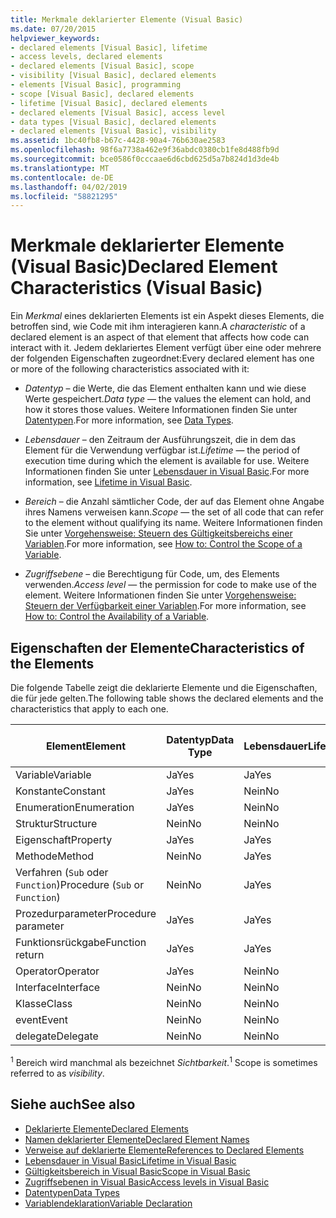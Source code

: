 ```yaml
---
title: Merkmale deklarierter Elemente (Visual Basic)
ms.date: 07/20/2015
helpviewer_keywords:
- declared elements [Visual Basic], lifetime
- access levels, declared elements
- declared elements [Visual Basic], scope
- visibility [Visual Basic], declared elements
- elements [Visual Basic], programming
- scope [Visual Basic], declared elements
- lifetime [Visual Basic], declared elements
- declared elements [Visual Basic], access level
- data types [Visual Basic], declared elements
- declared elements [Visual Basic], visibility
ms.assetid: 1bc40fb8-b67c-4428-90a4-76b630ae2583
ms.openlocfilehash: 98f6a7738a462e9f36abdc0380cb1fe8d488fb9d
ms.sourcegitcommit: bce0586f0cccaae6d6cbd625d5a7b824d1d3de4b
ms.translationtype: MT
ms.contentlocale: de-DE
ms.lasthandoff: 04/02/2019
ms.locfileid: "58821295"
---
```

# <a name="declared-element-characteristics-visual-basic"></a><span data-ttu-id="f7faf-102">Merkmale deklarierter Elemente (Visual Basic)</span><span class="sxs-lookup"><span data-stu-id="f7faf-102">Declared Element Characteristics (Visual Basic)</span></span>
<span data-ttu-id="f7faf-103">Ein *Merkmal* eines deklarierten Elements ist ein Aspekt dieses Elements, die betroffen sind, wie Code mit ihm interagieren kann.</span><span class="sxs-lookup"><span data-stu-id="f7faf-103">A *characteristic* of a declared element is an aspect of that element that affects how code can interact with it.</span></span> <span data-ttu-id="f7faf-104">Jedem deklariertes Element verfügt über eine oder mehrere der folgenden Eigenschaften zugeordnet:</span><span class="sxs-lookup"><span data-stu-id="f7faf-104">Every declared element has one or more of the following characteristics associated with it:</span></span>  
  
-   <span data-ttu-id="f7faf-105">*Datentyp* – die Werte, die das Element enthalten kann und wie diese Werte gespeichert.</span><span class="sxs-lookup"><span data-stu-id="f7faf-105">*Data type* — the values the element can hold, and how it stores those values.</span></span> <span data-ttu-id="f7faf-106">Weitere Informationen finden Sie unter [Datentypen](../../../../visual-basic/language-reference/data-types/index.md).</span><span class="sxs-lookup"><span data-stu-id="f7faf-106">For more information, see [Data Types](../../../../visual-basic/language-reference/data-types/index.md).</span></span>  
  
-   <span data-ttu-id="f7faf-107">*Lebensdauer* – den Zeitraum der Ausführungszeit, die in dem das Element für die Verwendung verfügbar ist.</span><span class="sxs-lookup"><span data-stu-id="f7faf-107">*Lifetime* — the period of execution time during which the element is available for use.</span></span> <span data-ttu-id="f7faf-108">Weitere Informationen finden Sie unter [Lebensdauer in Visual Basic](../../../../visual-basic/programming-guide/language-features/declared-elements/lifetime.md).</span><span class="sxs-lookup"><span data-stu-id="f7faf-108">For more information, see [Lifetime in Visual Basic](../../../../visual-basic/programming-guide/language-features/declared-elements/lifetime.md).</span></span>  
  
-   <span data-ttu-id="f7faf-109">*Bereich* – die Anzahl sämtlicher Code, der auf das Element ohne Angabe ihres Namens verweisen kann.</span><span class="sxs-lookup"><span data-stu-id="f7faf-109">*Scope* — the set of all code that can refer to the element without qualifying its name.</span></span> <span data-ttu-id="f7faf-110">Weitere Informationen finden Sie unter [Vorgehensweise: Steuern des Gültigkeitsbereichs einer Variablen](../../../../visual-basic/programming-guide/language-features/declared-elements/how-to-control-the-scope-of-a-variable.md).</span><span class="sxs-lookup"><span data-stu-id="f7faf-110">For more information, see [How to: Control the Scope of a Variable](../../../../visual-basic/programming-guide/language-features/declared-elements/how-to-control-the-scope-of-a-variable.md).</span></span>  
  
-   <span data-ttu-id="f7faf-111">*Zugriffsebene* – die Berechtigung für Code, um, des Elements verwenden.</span><span class="sxs-lookup"><span data-stu-id="f7faf-111">*Access level* — the permission for code to make use of the element.</span></span> <span data-ttu-id="f7faf-112">Weitere Informationen finden Sie unter [Vorgehensweise: Steuern der Verfügbarkeit einer Variablen](../../../../visual-basic/programming-guide/language-features/declared-elements/how-to-control-the-availability-of-a-variable.md).</span><span class="sxs-lookup"><span data-stu-id="f7faf-112">For more information, see [How to: Control the Availability of a Variable](../../../../visual-basic/programming-guide/language-features/declared-elements/how-to-control-the-availability-of-a-variable.md).</span></span>  
  
## <a name="characteristics-of-the-elements"></a><span data-ttu-id="f7faf-113">Eigenschaften der Elemente</span><span class="sxs-lookup"><span data-stu-id="f7faf-113">Characteristics of the Elements</span></span>  
 <span data-ttu-id="f7faf-114">Die folgende Tabelle zeigt die deklarierte Elemente und die Eigenschaften, die für jede gelten.</span><span class="sxs-lookup"><span data-stu-id="f7faf-114">The following table shows the declared elements and the characteristics that apply to each one.</span></span>  
  
|<span data-ttu-id="f7faf-115">Element</span><span class="sxs-lookup"><span data-stu-id="f7faf-115">Element</span></span>|<span data-ttu-id="f7faf-116">Datentyp</span><span class="sxs-lookup"><span data-stu-id="f7faf-116">Data Type</span></span>|<span data-ttu-id="f7faf-117">Lebensdauer</span><span class="sxs-lookup"><span data-stu-id="f7faf-117">Lifetime</span></span>|<span data-ttu-id="f7faf-118">Bereich <sup>1</sup></span><span class="sxs-lookup"><span data-stu-id="f7faf-118">Scope <sup>1</sup></span></span>|<span data-ttu-id="f7faf-119">Zugriffsebene</span><span class="sxs-lookup"><span data-stu-id="f7faf-119">Access Level</span></span>|  
|-------------|---------------|--------------|------------------------|------------------|  
|<span data-ttu-id="f7faf-120">Variable</span><span class="sxs-lookup"><span data-stu-id="f7faf-120">Variable</span></span>|<span data-ttu-id="f7faf-121">Ja</span><span class="sxs-lookup"><span data-stu-id="f7faf-121">Yes</span></span>|<span data-ttu-id="f7faf-122">Ja</span><span class="sxs-lookup"><span data-stu-id="f7faf-122">Yes</span></span>|<span data-ttu-id="f7faf-123">Ja</span><span class="sxs-lookup"><span data-stu-id="f7faf-123">Yes</span></span>|<span data-ttu-id="f7faf-124">Ja</span><span class="sxs-lookup"><span data-stu-id="f7faf-124">Yes</span></span>|  
|<span data-ttu-id="f7faf-125">Konstante</span><span class="sxs-lookup"><span data-stu-id="f7faf-125">Constant</span></span>|<span data-ttu-id="f7faf-126">Ja</span><span class="sxs-lookup"><span data-stu-id="f7faf-126">Yes</span></span>|<span data-ttu-id="f7faf-127">Nein</span><span class="sxs-lookup"><span data-stu-id="f7faf-127">No</span></span>|<span data-ttu-id="f7faf-128">Ja</span><span class="sxs-lookup"><span data-stu-id="f7faf-128">Yes</span></span>|<span data-ttu-id="f7faf-129">Ja</span><span class="sxs-lookup"><span data-stu-id="f7faf-129">Yes</span></span>|  
|<span data-ttu-id="f7faf-130">Enumeration</span><span class="sxs-lookup"><span data-stu-id="f7faf-130">Enumeration</span></span>|<span data-ttu-id="f7faf-131">Ja</span><span class="sxs-lookup"><span data-stu-id="f7faf-131">Yes</span></span>|<span data-ttu-id="f7faf-132">Nein</span><span class="sxs-lookup"><span data-stu-id="f7faf-132">No</span></span>|<span data-ttu-id="f7faf-133">Ja</span><span class="sxs-lookup"><span data-stu-id="f7faf-133">Yes</span></span>|<span data-ttu-id="f7faf-134">Ja</span><span class="sxs-lookup"><span data-stu-id="f7faf-134">Yes</span></span>|  
|<span data-ttu-id="f7faf-135">Struktur</span><span class="sxs-lookup"><span data-stu-id="f7faf-135">Structure</span></span>|<span data-ttu-id="f7faf-136">Nein</span><span class="sxs-lookup"><span data-stu-id="f7faf-136">No</span></span>|<span data-ttu-id="f7faf-137">Nein</span><span class="sxs-lookup"><span data-stu-id="f7faf-137">No</span></span>|<span data-ttu-id="f7faf-138">Ja</span><span class="sxs-lookup"><span data-stu-id="f7faf-138">Yes</span></span>|<span data-ttu-id="f7faf-139">Ja</span><span class="sxs-lookup"><span data-stu-id="f7faf-139">Yes</span></span>|  
|<span data-ttu-id="f7faf-140">Eigenschaft</span><span class="sxs-lookup"><span data-stu-id="f7faf-140">Property</span></span>|<span data-ttu-id="f7faf-141">Ja</span><span class="sxs-lookup"><span data-stu-id="f7faf-141">Yes</span></span>|<span data-ttu-id="f7faf-142">Ja</span><span class="sxs-lookup"><span data-stu-id="f7faf-142">Yes</span></span>|<span data-ttu-id="f7faf-143">Ja</span><span class="sxs-lookup"><span data-stu-id="f7faf-143">Yes</span></span>|<span data-ttu-id="f7faf-144">Ja</span><span class="sxs-lookup"><span data-stu-id="f7faf-144">Yes</span></span>|  
|<span data-ttu-id="f7faf-145">Methode</span><span class="sxs-lookup"><span data-stu-id="f7faf-145">Method</span></span>|<span data-ttu-id="f7faf-146">Nein</span><span class="sxs-lookup"><span data-stu-id="f7faf-146">No</span></span>|<span data-ttu-id="f7faf-147">Ja</span><span class="sxs-lookup"><span data-stu-id="f7faf-147">Yes</span></span>|<span data-ttu-id="f7faf-148">Ja</span><span class="sxs-lookup"><span data-stu-id="f7faf-148">Yes</span></span>|<span data-ttu-id="f7faf-149">Ja</span><span class="sxs-lookup"><span data-stu-id="f7faf-149">Yes</span></span>|  
|<span data-ttu-id="f7faf-150">Verfahren (`Sub` oder `Function`)</span><span class="sxs-lookup"><span data-stu-id="f7faf-150">Procedure (`Sub` or `Function`)</span></span>|<span data-ttu-id="f7faf-151">Nein</span><span class="sxs-lookup"><span data-stu-id="f7faf-151">No</span></span>|<span data-ttu-id="f7faf-152">Ja</span><span class="sxs-lookup"><span data-stu-id="f7faf-152">Yes</span></span>|<span data-ttu-id="f7faf-153">Ja</span><span class="sxs-lookup"><span data-stu-id="f7faf-153">Yes</span></span>|<span data-ttu-id="f7faf-154">Ja</span><span class="sxs-lookup"><span data-stu-id="f7faf-154">Yes</span></span>|  
|<span data-ttu-id="f7faf-155">Prozedurparameter</span><span class="sxs-lookup"><span data-stu-id="f7faf-155">Procedure parameter</span></span>|<span data-ttu-id="f7faf-156">Ja</span><span class="sxs-lookup"><span data-stu-id="f7faf-156">Yes</span></span>|<span data-ttu-id="f7faf-157">Ja</span><span class="sxs-lookup"><span data-stu-id="f7faf-157">Yes</span></span>|<span data-ttu-id="f7faf-158">Ja</span><span class="sxs-lookup"><span data-stu-id="f7faf-158">Yes</span></span>|<span data-ttu-id="f7faf-159">Nein</span><span class="sxs-lookup"><span data-stu-id="f7faf-159">No</span></span>|  
|<span data-ttu-id="f7faf-160">Funktionsrückgabe</span><span class="sxs-lookup"><span data-stu-id="f7faf-160">Function return</span></span>|<span data-ttu-id="f7faf-161">Ja</span><span class="sxs-lookup"><span data-stu-id="f7faf-161">Yes</span></span>|<span data-ttu-id="f7faf-162">Ja</span><span class="sxs-lookup"><span data-stu-id="f7faf-162">Yes</span></span>|<span data-ttu-id="f7faf-163">Ja</span><span class="sxs-lookup"><span data-stu-id="f7faf-163">Yes</span></span>|<span data-ttu-id="f7faf-164">Nein</span><span class="sxs-lookup"><span data-stu-id="f7faf-164">No</span></span>|  
|<span data-ttu-id="f7faf-165">Operator</span><span class="sxs-lookup"><span data-stu-id="f7faf-165">Operator</span></span>|<span data-ttu-id="f7faf-166">Ja</span><span class="sxs-lookup"><span data-stu-id="f7faf-166">Yes</span></span>|<span data-ttu-id="f7faf-167">Nein</span><span class="sxs-lookup"><span data-stu-id="f7faf-167">No</span></span>|<span data-ttu-id="f7faf-168">Ja</span><span class="sxs-lookup"><span data-stu-id="f7faf-168">Yes</span></span>|<span data-ttu-id="f7faf-169">Ja</span><span class="sxs-lookup"><span data-stu-id="f7faf-169">Yes</span></span>|  
|<span data-ttu-id="f7faf-170">Interface</span><span class="sxs-lookup"><span data-stu-id="f7faf-170">Interface</span></span>|<span data-ttu-id="f7faf-171">Nein</span><span class="sxs-lookup"><span data-stu-id="f7faf-171">No</span></span>|<span data-ttu-id="f7faf-172">Nein</span><span class="sxs-lookup"><span data-stu-id="f7faf-172">No</span></span>|<span data-ttu-id="f7faf-173">Ja</span><span class="sxs-lookup"><span data-stu-id="f7faf-173">Yes</span></span>|<span data-ttu-id="f7faf-174">Ja</span><span class="sxs-lookup"><span data-stu-id="f7faf-174">Yes</span></span>|  
|<span data-ttu-id="f7faf-175">Klasse</span><span class="sxs-lookup"><span data-stu-id="f7faf-175">Class</span></span>|<span data-ttu-id="f7faf-176">Nein</span><span class="sxs-lookup"><span data-stu-id="f7faf-176">No</span></span>|<span data-ttu-id="f7faf-177">Nein</span><span class="sxs-lookup"><span data-stu-id="f7faf-177">No</span></span>|<span data-ttu-id="f7faf-178">Ja</span><span class="sxs-lookup"><span data-stu-id="f7faf-178">Yes</span></span>|<span data-ttu-id="f7faf-179">Ja</span><span class="sxs-lookup"><span data-stu-id="f7faf-179">Yes</span></span>|  
|<span data-ttu-id="f7faf-180">event</span><span class="sxs-lookup"><span data-stu-id="f7faf-180">Event</span></span>|<span data-ttu-id="f7faf-181">Nein</span><span class="sxs-lookup"><span data-stu-id="f7faf-181">No</span></span>|<span data-ttu-id="f7faf-182">Nein</span><span class="sxs-lookup"><span data-stu-id="f7faf-182">No</span></span>|<span data-ttu-id="f7faf-183">Ja</span><span class="sxs-lookup"><span data-stu-id="f7faf-183">Yes</span></span>|<span data-ttu-id="f7faf-184">Ja</span><span class="sxs-lookup"><span data-stu-id="f7faf-184">Yes</span></span>|  
|<span data-ttu-id="f7faf-185">delegate</span><span class="sxs-lookup"><span data-stu-id="f7faf-185">Delegate</span></span>|<span data-ttu-id="f7faf-186">Nein</span><span class="sxs-lookup"><span data-stu-id="f7faf-186">No</span></span>|<span data-ttu-id="f7faf-187">Nein</span><span class="sxs-lookup"><span data-stu-id="f7faf-187">No</span></span>|<span data-ttu-id="f7faf-188">Ja</span><span class="sxs-lookup"><span data-stu-id="f7faf-188">Yes</span></span>|<span data-ttu-id="f7faf-189">Ja</span><span class="sxs-lookup"><span data-stu-id="f7faf-189">Yes</span></span>|  
  
 <span data-ttu-id="f7faf-190"><sup>1</sup> Bereich wird manchmal als bezeichnet *Sichtbarkeit*.</span><span class="sxs-lookup"><span data-stu-id="f7faf-190"><sup>1</sup> Scope is sometimes referred to as *visibility*.</span></span>  
  
## <a name="see-also"></a><span data-ttu-id="f7faf-191">Siehe auch</span><span class="sxs-lookup"><span data-stu-id="f7faf-191">See also</span></span>

- [<span data-ttu-id="f7faf-192">Deklarierte Elemente</span><span class="sxs-lookup"><span data-stu-id="f7faf-192">Declared Elements</span></span>](../../../../visual-basic/programming-guide/language-features/declared-elements/index.md)
- [<span data-ttu-id="f7faf-193">Namen deklarierter Elemente</span><span class="sxs-lookup"><span data-stu-id="f7faf-193">Declared Element Names</span></span>](../../../../visual-basic/programming-guide/language-features/declared-elements/declared-element-names.md)
- [<span data-ttu-id="f7faf-194">Verweise auf deklarierte Elemente</span><span class="sxs-lookup"><span data-stu-id="f7faf-194">References to Declared Elements</span></span>](../../../../visual-basic/programming-guide/language-features/declared-elements/references-to-declared-elements.md)
- [<span data-ttu-id="f7faf-195">Lebensdauer in Visual Basic</span><span class="sxs-lookup"><span data-stu-id="f7faf-195">Lifetime in Visual Basic</span></span>](../../../../visual-basic/programming-guide/language-features/declared-elements/lifetime.md)
- [<span data-ttu-id="f7faf-196">Gültigkeitsbereich in Visual Basic</span><span class="sxs-lookup"><span data-stu-id="f7faf-196">Scope in Visual Basic</span></span>](../../../../visual-basic/programming-guide/language-features/declared-elements/scope.md)
- [<span data-ttu-id="f7faf-197">Zugriffsebenen in Visual Basic</span><span class="sxs-lookup"><span data-stu-id="f7faf-197">Access levels in Visual Basic</span></span>](../../../../visual-basic/programming-guide/language-features/declared-elements/access-levels.md)
- [<span data-ttu-id="f7faf-198">Datentypen</span><span class="sxs-lookup"><span data-stu-id="f7faf-198">Data Types</span></span>](../../../../visual-basic/programming-guide/language-features/data-types/index.md)
- [<span data-ttu-id="f7faf-199">Variablendeklaration</span><span class="sxs-lookup"><span data-stu-id="f7faf-199">Variable Declaration</span></span>](../../../../visual-basic/programming-guide/language-features/variables/variable-declaration.md)
